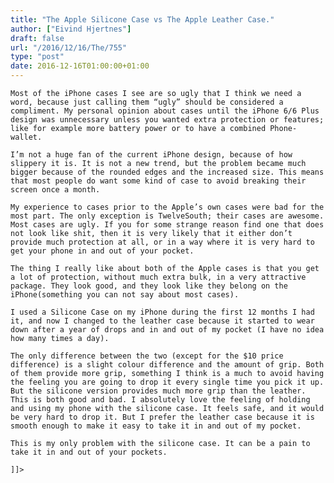 ```yaml
---
title: "The Apple Silicone Case vs The Apple Leather Case."
author: ["Eivind Hjertnes"]
draft: false
url: "/2016/12/16/The/755"
type: "post"
date: 2016-12-16T01:00:00+01:00
---
```


<div class="HTML">
  <div></div>

<p>

</div>

```text
Most of the iPhone cases I see are so ugly that I think we need a word, because just calling them “ugly” should be considered a compliment. My personal opinion about cases until the iPhone 6/6 Plus design was unnecessary unless you wanted extra protection or features; like for example more battery power or to have a combined Phone-wallet.
```

<div class="HTML">
  <div></div>

</p>

</div>

<div class="HTML">
  <div></div>

<p>

</div>

```text
I’m not a huge fan of the current iPhone design, because of how slippery it is. It is not a new trend, but the problem became much bigger because of the rounded edges and the increased size. This means that most people do want some kind of case to avoid breaking their screen once a month.
```

<div class="HTML">
  <div></div>

</p>

</div>

<div class="HTML">
  <div></div>

<p>

</div>

```text
My experience to cases prior to the Apple’s own cases were bad for the most part. The only exception is TwelveSouth; their cases are awesome. Most cases are ugly. If you for some strange reason find one that does not look like shit, then it is very likely that it either don’t provide much protection at all, or in a way where it is very hard to get your phone in and out of your pocket.
```

<div class="HTML">
  <div></div>

</p>

</div>

<div class="HTML">
  <div></div>

<p>

</div>

```text
The thing I really like about both of the Apple cases is that you get a lot of protection, without much extra bulk, in a very attractive package. They look good, and they look like they belong on the iPhone(something you can not say about most cases).
```

<div class="HTML">
  <div></div>

</p>

</div>

<div class="HTML">
  <div></div>

<p>

</div>

```text
I used a Silicone Case on my iPhone during the first 12 months I had it, and now I changed to the leather case because it started to wear down after a year of drops and in and out of my pocket (I have no idea how many times a day).
```

<div class="HTML">
  <div></div>

</p>

</div>

<div class="HTML">
  <div></div>

<p>

</div>

```text
The only difference between the two (except for the $10 price difference) is a slight colour difference and the amount of grip. Both of them provide more grip, something I think is a much to avoid having the feeling you are going to drop it every single time you pick it up. But the silicone version provides much more grip than the leather. This is both good and bad. I absolutely love the feeling of holding and using my phone with the silicone case. It feels safe, and it would be very hard to drop it. But I prefer the leather case because it is smooth enough to make it easy to take it in and out of my pocket.
```

<div class="HTML">
  <div></div>

</p>

</div>

<div class="HTML">
  <div></div>

<p>

</div>

```text
This is my only problem with the silicone case. It can be a pain to take it in and out of your pockets.
```

<div class="HTML">
  <div></div>

</p>

</div>

<div class="HTML">
  <div></div>

<p>

</div>

```text
]]>
```

<div class="HTML">
  <div></div>

</p>

</div>
